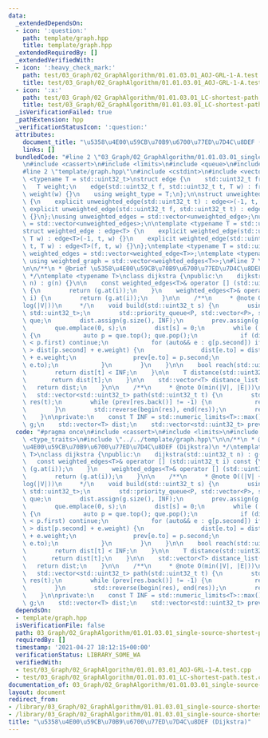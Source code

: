 ```yaml
---
data:
  _extendedDependsOn:
  - icon: ':question:'
    path: template/graph.hpp
    title: template/graph.hpp
  _extendedRequiredBy: []
  _extendedVerifiedWith:
  - icon: ':heavy_check_mark:'
    path: test/03_Graph/02_GraphAlgorithm/01.01.03.01_AOJ-GRL-1-A.test.cpp
    title: test/03_Graph/02_GraphAlgorithm/01.01.03.01_AOJ-GRL-1-A.test.cpp
  - icon: ':x:'
    path: test/03_Graph/02_GraphAlgorithm/01.01.03.01_LC-shortest-path.test.cpp
    title: test/03_Graph/02_GraphAlgorithm/01.01.03.01_LC-shortest-path.test.cpp
  _isVerificationFailed: true
  _pathExtension: hpp
  _verificationStatusIcon: ':question:'
  attributes:
    document_title: "\u5358\u4E00\u59CB\u70B9\u6700\u77ED\u7D4C\u8DEF (Dijkstra)"
    links: []
  bundledCode: "#line 2 \"03_Graph/02_GraphAlgorithm/01.01.03.01_single-source-shortest-path.weighted-graph.dijkstra.hpp\"\
    \n#include <cassert>\n#include <limits>\n#include <queue>\n#include <type_traits>\n\
    #line 2 \"template/graph.hpp\"\n#include <cstdint>\n#include <vector>\n\ntemplate\
    \ <typename T = std::uint32_t>\nstruct edge {\n    std::uint32_t from, to;\n \
    \   T weight;\n    edge(std::uint32_t f, std::uint32_t t, T w) : from(f), to(t),\
    \ weight(w) {}\n    using weight_type = T;\n};\n\nstruct unweighted_edge : edge<>\
    \ {\n    explicit unweighted_edge(std::uint32_t t) : edge<>(-1, t, 1) {}\n   \
    \ explicit unweighted_edge(std::uint32_t f, std::uint32_t t) : edge<>(f, t, 1)\
    \ {}\n};\nusing unweighted_edges = std::vector<unweighted_edge>;\nusing unweighted_graph\
    \ = std::vector<unweighted_edges>;\n\ntemplate <typename T = std::uint32_t>\n\
    struct weighted_edge : edge<T> {\n    explicit weighted_edge(std::uint32_t t,\
    \ T w) : edge<T>(-1, t, w) {}\n    explicit weighted_edge(std::uint32_t f, std::uint32_t\
    \ t, T w) : edge<T>(f, t, w) {}\n};\ntemplate <typename T = std::uint32_t> using\
    \ weighted_edges = std::vector<weighted_edge<T>>;\ntemplate <typename T = std::uint32_t>\
    \ using weighted_graph = std::vector<weighted_edges<T>>;\n#line 7 \"03_Graph/02_GraphAlgorithm/01.01.03.01_single-source-shortest-path.weighted-graph.dijkstra.hpp\"\
    \n\n/**\n * @brief \u5358\u4E00\u59CB\u70B9\u6700\u77ED\u7D4C\u8DEF (Dijkstra)\n\
    \ */\ntemplate <typename T>\nclass dijkstra {\npublic:\n    dijkstra(std::uint32_t\
    \ n) : g(n) {}\n\n    const weighted_edges<T>& operator [] (std::uint32_t i) const\
    \ {\n        return (g.at(i));\n    }\n    weighted_edges<T>& operator [] (std::uint32_t\
    \ i) {\n        return (g.at(i));\n    }\n\n    /**\n     * @note O((|V| + |E|)\u22C5\
    log(|V|))\n     */\n    void build(std::uint32_t s) {\n        using P = std::pair<T,\
    \ std::uint32_t>;\n        std::priority_queue<P, std::vector<P>, std::greater<P>>\
    \ que;\n        dist.assign(g.size(), INF);\n        prev.assign(g.size(), -1);\n\
    \        que.emplace(0, s);\n        dist[s] = 0;\n        while (!que.empty())\
    \ {\n            auto p = que.top(); que.pop();\n            if (dist[p.second]\
    \ < p.first) continue;\n            for (auto&& e : g[p.second]) if (dist[e.to]\
    \ > dist[p.second] + e.weight) {\n                dist[e.to] = dist[p.second]\
    \ + e.weight;\n                prev[e.to] = p.second;\n                que.emplace(dist[e.to],\
    \ e.to);\n            }\n        }\n    }\n\n    bool reach(std::uint32_t t) {\n\
    \        return dist[t] < INF;\n    }\n\n    T distance(std::uint32_t t) {\n \
    \       return dist[t];\n    }\n\n    std::vector<T> distance_list() {\n     \
    \   return dist;\n    }\n\n    /**\n     * @note O(min(|V|, |E|))\n     */\n \
    \   std::vector<std::uint32_t> path(std::uint32_t t) {\n        std::vector<std::uint32_t>\
    \ res(t);\n        while (prev[res.back()] != -1) {\n            res.push_back(prev[res.back()]);\n\
    \        }\n        std::reverse(begin(res), end(res));\n        return res;\n\
    \    }\n\nprivate:\n    const T INF = std::numeric_limits<T>::max();\n    weighted_graph<T>\
    \ g;\n    std::vector<T> dist;\n    std::vector<std::uint32_t> prev;\n};\n"
  code: "#pragma once\n#include <cassert>\n#include <limits>\n#include <queue>\n#include\
    \ <type_traits>\n#include \"../../template/graph.hpp\"\n\n/**\n * @brief \u5358\
    \u4E00\u59CB\u70B9\u6700\u77ED\u7D4C\u8DEF (Dijkstra)\n */\ntemplate <typename\
    \ T>\nclass dijkstra {\npublic:\n    dijkstra(std::uint32_t n) : g(n) {}\n\n \
    \   const weighted_edges<T>& operator [] (std::uint32_t i) const {\n        return\
    \ (g.at(i));\n    }\n    weighted_edges<T>& operator [] (std::uint32_t i) {\n\
    \        return (g.at(i));\n    }\n\n    /**\n     * @note O((|V| + |E|)\u22C5\
    log(|V|))\n     */\n    void build(std::uint32_t s) {\n        using P = std::pair<T,\
    \ std::uint32_t>;\n        std::priority_queue<P, std::vector<P>, std::greater<P>>\
    \ que;\n        dist.assign(g.size(), INF);\n        prev.assign(g.size(), -1);\n\
    \        que.emplace(0, s);\n        dist[s] = 0;\n        while (!que.empty())\
    \ {\n            auto p = que.top(); que.pop();\n            if (dist[p.second]\
    \ < p.first) continue;\n            for (auto&& e : g[p.second]) if (dist[e.to]\
    \ > dist[p.second] + e.weight) {\n                dist[e.to] = dist[p.second]\
    \ + e.weight;\n                prev[e.to] = p.second;\n                que.emplace(dist[e.to],\
    \ e.to);\n            }\n        }\n    }\n\n    bool reach(std::uint32_t t) {\n\
    \        return dist[t] < INF;\n    }\n\n    T distance(std::uint32_t t) {\n \
    \       return dist[t];\n    }\n\n    std::vector<T> distance_list() {\n     \
    \   return dist;\n    }\n\n    /**\n     * @note O(min(|V|, |E|))\n     */\n \
    \   std::vector<std::uint32_t> path(std::uint32_t t) {\n        std::vector<std::uint32_t>\
    \ res(t);\n        while (prev[res.back()] != -1) {\n            res.push_back(prev[res.back()]);\n\
    \        }\n        std::reverse(begin(res), end(res));\n        return res;\n\
    \    }\n\nprivate:\n    const T INF = std::numeric_limits<T>::max();\n    weighted_graph<T>\
    \ g;\n    std::vector<T> dist;\n    std::vector<std::uint32_t> prev;\n};"
  dependsOn:
  - template/graph.hpp
  isVerificationFile: false
  path: 03_Graph/02_GraphAlgorithm/01.01.03.01_single-source-shortest-path.weighted-graph.dijkstra.hpp
  requiredBy: []
  timestamp: '2021-04-27 18:12:15+00:00'
  verificationStatus: LIBRARY_SOME_WA
  verifiedWith:
  - test/03_Graph/02_GraphAlgorithm/01.01.03.01_AOJ-GRL-1-A.test.cpp
  - test/03_Graph/02_GraphAlgorithm/01.01.03.01_LC-shortest-path.test.cpp
documentation_of: 03_Graph/02_GraphAlgorithm/01.01.03.01_single-source-shortest-path.weighted-graph.dijkstra.hpp
layout: document
redirect_from:
- /library/03_Graph/02_GraphAlgorithm/01.01.03.01_single-source-shortest-path.weighted-graph.dijkstra.hpp
- /library/03_Graph/02_GraphAlgorithm/01.01.03.01_single-source-shortest-path.weighted-graph.dijkstra.hpp.html
title: "\u5358\u4E00\u59CB\u70B9\u6700\u77ED\u7D4C\u8DEF (Dijkstra)"
---
```

